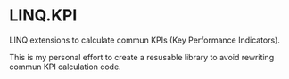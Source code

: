 # LINQ.KPI
LINQ extensions to calculate commun KPIs (Key Performance Indicators).

This is my personal effort to create a resusable library to avoid rewriting commun KPI calculation code.
